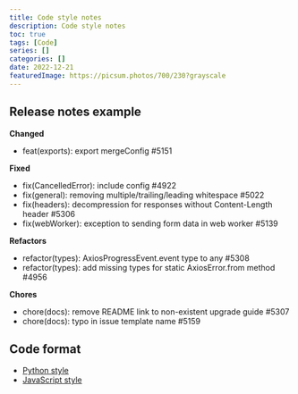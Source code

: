 ```yaml
---
title: Code style notes
description: Code style notes
toc: true
tags: [Code]
series: []
categories: []
date: 2022-12-21
featuredImage: https://picsum.photos/700/230?grayscale
---
```



## Release notes example

**Changed**

- feat(exports): export mergeConfig #5151

**Fixed**

- fix(CancelledError): include config #4922
- fix(general): removing multiple/trailing/leading whitespace #5022
- fix(headers): decompression for responses without Content-Length header #5306
- fix(webWorker): exception to sending form data in web worker #5139

**Refactors**

- refactor(types): AxiosProgressEvent.event type to any #5308
- refactor(types): add missing types for static AxiosError.from method #4956

**Chores**

- chore(docs): remove README link to non-existent upgrade guide #5307
- chore(docs): typo in issue template name #5159

## Code format

- [Python style](https://google.github.io/styleguide/pyguide.html)
- [JavaScript style](https://google.github.io/styleguide/jsguide.html)
